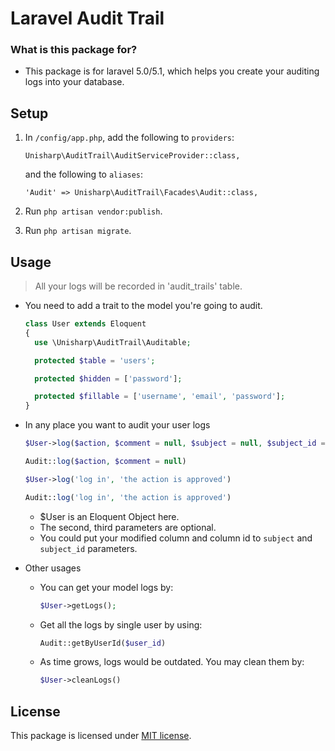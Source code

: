 Laravel Audit Trail
===================

### What is this package for? ###

* This package is for laravel 5.0/5.1, which helps you create your auditing logs into your database. 

## Setup

1. In `/config/app.php`, add the following to `providers`:

    ```
    Unisharp\AuditTrail\AuditServiceProvider::class,
    ```

    and the following to `aliases`:

    ```
    'Audit' => Unisharp\AuditTrail\Facades\Audit::class,
    ```
2. Run `php artisan vendor:publish`.
3. Run `php artisan migrate`.

## Usage

> All your logs will be recorded in 'audit_trails' table. 

* You need to add a trait to the model you're going to audit.
    
    ```php
    class User extends Eloquent
    {
      use \Unisharp\AuditTrail\Auditable;

      protected $table = 'users';

      protected $hidden = ['password'];

      protected $fillable = ['username', 'email', 'password'];
    }
    ```

* In any place you want to audit your user logs

   ```php
   $User->log($action, $comment = null, $subject = null, $subject_id = null)
   ```

   ```php
   Audit::log($action, $comment = null)
   ```

   ```php
   $User->log('log in', 'the action is approved')
   ```

   ```php
   Audit::log('log in', 'the action is approved')
   ```

    * $User is an Eloquent Object here.
    * The second, third parameters are optional.
    * You could put your modified column and column id to `subject` and `subject_id` parameters.

* Other usages

  * You can get your model logs by:

       ```php
       $User->getLogs();
       ```
  * Get all the logs by single user by using:

       ```php
       Audit::getByUserId($user_id)
       ```
  * As time grows, logs would be outdated. You may clean them by:

       ```php
       $User->cleanLogs()
       ```
## License

This package is licensed under [MIT license](https://unisharp.mit-license.org/).
       
